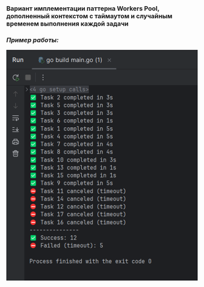 ### Вариант имплементации паттерна Workers Pool, дополненный контекстом с таймаутом и случайным временем выполнения каждой задачи

### *Пример работы:*

![img.png](img.png)